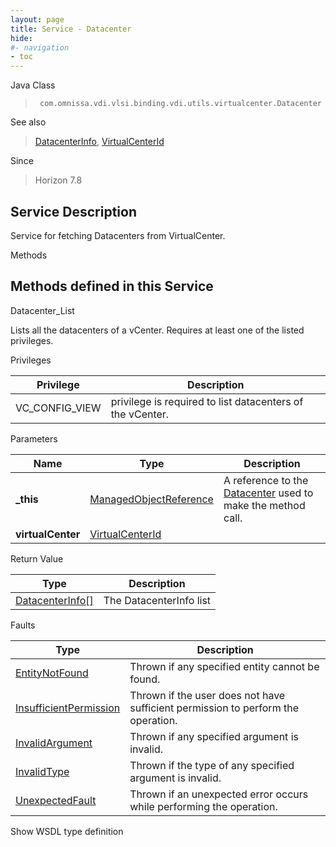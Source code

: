 ```yaml
---
layout: page
title: Service - Datacenter
hide:
#- navigation
- toc
---
```








Java Class
> ` com.omnissa.vdi.vlsi.binding.vdi.utils.virtualcenter.Datacenter`

See also
> [DatacenterInfo](vdi.utils.virtualcenter.Datacenter.DatacenterInfo.md), [VirtualCenterId](vdi.entity.VirtualCenterId.md)

Since
> Horizon 7.8





## Service Description

Service for fetching Datacenters from VirtualCenter.

Methods

Methods defined in this Service
---
Datacenter_List




Lists all the datacenters of a vCenter. Requires at least one of the listed privileges.

Privileges

Privilege |  Description
---|---
VC_CONFIG_VIEW|  privilege is required to list datacenters of the vCenter.



Parameters

Name| Type| Description
---|---|---
**_this**| [ManagedObjectReference](vmodl.ManagedObjectReference.md)|  A reference to the [Datacenter](vdi.utils.virtualcenter.Datacenter.md) used to make the method call.
**virtualCenter**| [VirtualCenterId](vdi.entity.VirtualCenterId.md)|




Return Value

Type |  Description
---|---
[DatacenterInfo[]](vdi.utils.virtualcenter.Datacenter.DatacenterInfo.md)| The DatacenterInfo list



Faults

Type |  Description
---|---
[EntityNotFound](vdi.fault.EntityNotFound.md)| Thrown if any specified entity cannot be found.
[InsufficientPermission](vdi.fault.InsufficientPermission.md)| Thrown if the user does not have sufficient permission to perform the operation.
[InvalidArgument](vdi.fault.InvalidArgument.md)| Thrown if any specified argument is invalid.
[InvalidType](vdi.fault.InvalidType.md)| Thrown if the type of any specified argument is invalid.
[UnexpectedFault](vdi.fault.UnexpectedFault.md)| Thrown if an unexpected error occurs while performing the operation.

Show WSDL type definition












 

